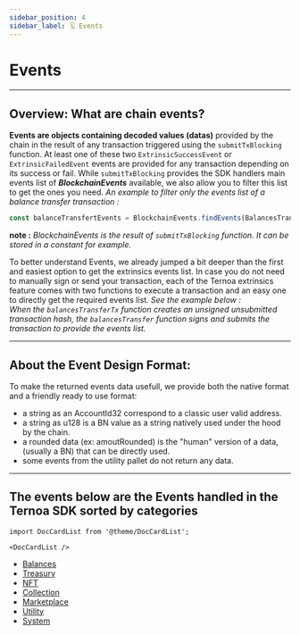 ```yaml
---
sidebar_position: 4
sidebar_label: 🗓️ Events
---
```


# Events

___

## Overview: What are chain events?

**Events are objects containing decoded values (datas)** provided by the chain in the result of any transaction triggered using the `submitTxBlocking` function.  At least one of these two `ExtrinsicSuccessEvent` or  `ExtrinsicFailedEvent` events are provided for any transaction depending on its success or fail. While `submitTxBlocking` provides the SDK handlers main events list of ***BlockchainEvents*** available, we also allow you to filter this list to get the ones you need. *An example to filter only the events list of a balance transfer transaction :*

```javascript
const balanceTransfertEvents = BlockchainEvents.findEvents(BalancesTransferEvent)
```
**note :** *BlockchainEvents is the result of `submitTxBlocking` function. It can be stored in a constant for example.*

To better understand Events, we already jumped a bit deeper than the first and easiest option to get the extrinsics events list. In case you do not need to manually sign or send your transaction, each of the Ternoa extrinsics feature comes with two functions to execute a transaction and an easy one to directly get the required events list. *See the example below :  
When the `balancesTransferTx` function creates an unsigned unsubmitted transaction hash, the `balancesTransfer` function signs and submits the transaction to provide the events list.*

___

## About the Event Design Format: 
To make the returned events data usefull, we provide both the native format and a friendly ready to use format: 
- a string as an AccountId32 correspond to a classic user valid address. 
- a string as u128 is a BN value as a string natively used under the hood by the chain.
- a rounded data (ex: amoutRounded) is the "human" version of a data, (usually a BN) that can be directly used. 
- some events from the utility pallet do not return any data.

___

## The events below are the Events handled in the Ternoa SDK sorted by categories 


```mdx-code-block
import DocCardList from '@theme/DocCardList';

<DocCardList />
```


* [Balances](https://github.com/capsule-corp-ternoa/ternoa-js/wiki/4-Events#balances)
* [Treasury](https://github.com/capsule-corp-ternoa/ternoa-js/wiki/4-Events#treasury)
* [NFT](https://github.com/capsule-corp-ternoa/ternoa-js/wiki/4-Events#nft)
* [Collection](https://github.com/capsule-corp-ternoa/ternoa-js/wiki/4-Events#collection)
* [Marketplace](https://github.com/capsule-corp-ternoa/ternoa-js/wiki/4-Events#marketplace)
* [Utility](https://github.com/capsule-corp-ternoa/ternoa-js/wiki/4-Events#utility)
* [System](https://github.com/capsule-corp-ternoa/ternoa-js/wiki/4-Events#system)